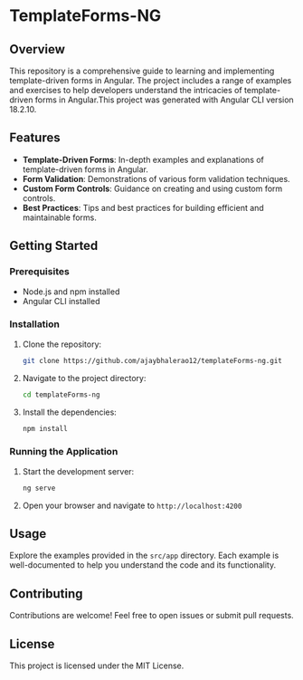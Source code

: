 # TemplateForms-NG

## Overview
This repository is a comprehensive guide to learning and implementing template-driven forms in Angular. The project includes a range of examples and exercises to help developers understand the intricacies of template-driven forms in Angular.This project was generated with Angular CLI version 18.2.10.

## Features
- **Template-Driven Forms**: In-depth examples and explanations of template-driven forms in Angular.
- **Form Validation**: Demonstrations of various form validation techniques.
- **Custom Form Controls**: Guidance on creating and using custom form controls.
- **Best Practices**: Tips and best practices for building efficient and maintainable forms.

## Getting Started
### Prerequisites
- Node.js and npm installed
- Angular CLI installed

### Installation
1. Clone the repository:
    ```bash
    git clone https://github.com/ajaybhalerao12/templateForms-ng.git
    ```
2. Navigate to the project directory:
    ```bash
    cd templateForms-ng
    ```
3. Install the dependencies:
    ```bash
    npm install
    ```

### Running the Application
1. Start the development server:
    ```bash
    ng serve
    ```
2. Open your browser and navigate to `http://localhost:4200`

## Usage
Explore the examples provided in the `src/app` directory. Each example is well-documented to help you understand the code and its functionality.

## Contributing
Contributions are welcome! Feel free to open issues or submit pull requests.

## License
This project is licensed under the MIT License.
